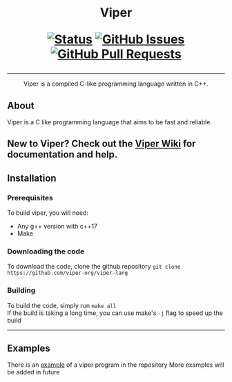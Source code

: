 <h1 align="center">
Viper

[![Status](https://img.shields.io/badge/status-active-success.svg)]() [![GitHub Issues](https://img.shields.io/github/issues/solar-mist/viper.svg)](https://github.com/viper-org/viper-lang/issues) [![GitHub Pull Requests](https://img.shields.io/github/issues-pr/solar-mist/viper.svg)](https://github.com/viper-org/viper-lang/pulls)
</h1>

---

<p align="center">
  Viper is a compiled C-like programming language written in C++.
</p>

## About
Viper is a C like programming language that aims to be fast and reliable.

New to Viper? Check out the [Viper Wiki](https://github.com/viper-org/viper-lang/wiki) for documentation and help.
---

## Installation
### Prerequisites
To build viper, you will need:
* Any g++ version with c++17
* Make
### Downloading the code
To download the code, clone the github repository `git clone https://github.com/viper-org/viper-lang`
### Building
To build the code, simply run `make all`
<br>
If the build is taking a long time, you can use make's `-j` flag to speed up the build

---

## Examples
There is an [example](example.vpr) of a viper program in the repository
More examples will be added in future
